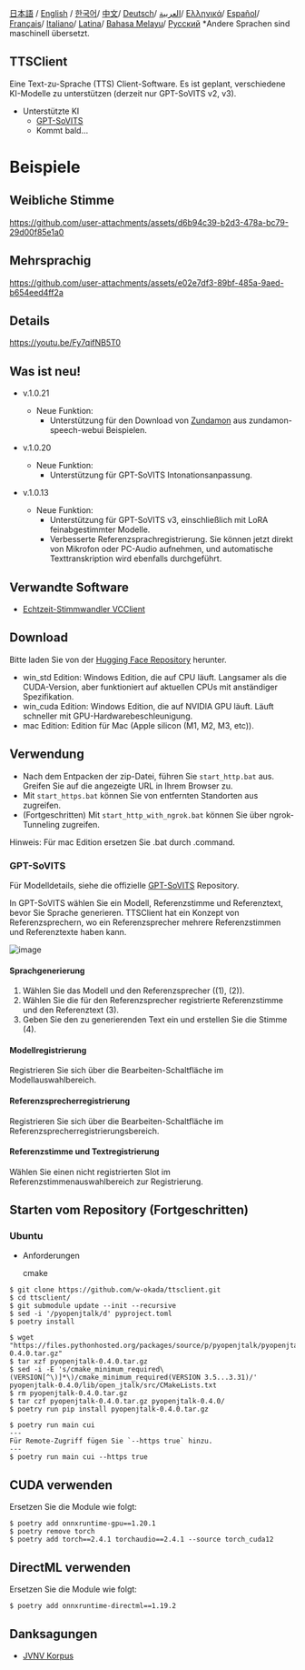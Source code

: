 [日本語](/README.md) /
[English](/docs_i18n/README_en.md) /
[한국어](/docs_i18n/README_ko.md)/
[中文](/docs_i18n/README_zh.md)/
[Deutsch](/docs_i18n/README_de.md)/
[العربية](/docs_i18n/README_ar.md)/
[Ελληνικά](/docs_i18n/README_el.md)/
[Español](/docs_i18n/README_es.md)/
[Français](/docs_i18n/README_fr.md)/
[Italiano](/docs_i18n/README_it.md)/
[Latina](/docs_i18n/README_la.md)/
[Bahasa Melayu](/docs_i18n/README_ms.md)/
[Русский](/docs_i18n/README_ru.md) 
  *Andere Sprachen sind maschinell übersetzt.

TTSClient
---

Eine Text-zu-Sprache (TTS) Client-Software. Es ist geplant, verschiedene KI-Modelle zu unterstützen (derzeit nur GPT-SoVITS v2, v3).

- Unterstützte KI
  - [GPT-SoVITS](https://github.com/RVC-Boss/GPT-SoVITS)
  - Kommt bald...

# Beispiele

## Weibliche Stimme

https://github.com/user-attachments/assets/d6b94c39-b2d3-478a-bc79-29d00f85e1a0

## Mehrsprachig

https://github.com/user-attachments/assets/e02e7df3-89bf-485a-9aed-b654eed4ff2a

## Details

https://youtu.be/Fy7qifNB5T0

## Was ist neu!
- v.1.0.21
  - Neue Funktion:
    - Unterstützung für den Download von [Zundamon](https://github.com/zunzun999/zundamon-speech-webui) aus zundamon-speech-webui Beispielen.

- v.1.0.20
  - Neue Funktion:
    - Unterstützung für GPT-SoVITS Intonationsanpassung.

- v.1.0.13
  - Neue Funktion:
    - Unterstützung für GPT-SoVITS v3, einschließlich mit LoRA feinabgestimmter Modelle.
    - Verbesserte Referenzsprachregistrierung. Sie können jetzt direkt von Mikrofon oder PC-Audio aufnehmen, und automatische Texttranskription wird ebenfalls durchgeführt.

## Verwandte Software
- [Echtzeit-Stimmwandler VCClient](https://github.com/w-okada/voice-changer)

## Download
Bitte laden Sie von der [Hugging Face Repository](https://huggingface.co/wok000/ttsclient000/tree/main) herunter.

- win_std Edition: Windows Edition, die auf CPU läuft. Langsamer als die CUDA-Version, aber funktioniert auf aktuellen CPUs mit anständiger Spezifikation.
- win_cuda Edition: Windows Edition, die auf NVIDIA GPU läuft. Läuft schneller mit GPU-Hardwarebeschleunigung.
- mac Edition: Edition für Mac (Apple silicon (M1, M2, M3, etc)).

## Verwendung
- Nach dem Entpacken der zip-Datei, führen Sie `start_http.bat` aus. Greifen Sie auf die angezeigte URL in Ihrem Browser zu.
- Mit `start_https.bat` können Sie von entfernten Standorten aus zugreifen.
- (Fortgeschritten) Mit `start_http_with_ngrok.bat` können Sie über ngrok-Tunneling zugreifen.

Hinweis: Für mac Edition ersetzen Sie .bat durch .command.

### GPT-SoVITS

Für Modelldetails, siehe die offizielle [GPT-SoVITS](https://github.com/RVC-Boss/GPT-SoVITS) Repository.

In GPT-SoVITS wählen Sie ein Modell, Referenzstimme und Referenztext, bevor Sie Sprache generieren. TTSClient hat ein Konzept von Referenzsprechern, wo ein Referenzsprecher mehrere Referenzstimmen und Referenztexte haben kann.

![image](https://github.com/user-attachments/assets/032a65ed-b9d5-4f8a-8efe-73bd10b66593)

#### Sprachgenerierung

1. Wählen Sie das Modell und den Referenzsprecher ((1), (2)).
2. Wählen Sie die für den Referenzsprecher registrierte Referenzstimme und den Referenztext (3).
3. Geben Sie den zu generierenden Text ein und erstellen Sie die Stimme (4).

#### Modellregistrierung

Registrieren Sie sich über die Bearbeiten-Schaltfläche im Modellauswahlbereich.

#### Referenzsprecherregistrierung

Registrieren Sie sich über die Bearbeiten-Schaltfläche im Referenzsprecherregistrierungsbereich.

#### Referenzstimme und Textregistrierung

Wählen Sie einen nicht registrierten Slot im Referenzstimmenauswahlbereich zur Registrierung.

## Starten vom Repository (Fortgeschritten)

### Ubuntu

* Anforderungen
  
  cmake

```
$ git clone https://github.com/w-okada/ttsclient.git
$ cd ttsclient/
$ git submodule update --init --recursive
$ sed -i '/pyopenjtalk/d' pyproject.toml
$ poetry install

$ wget "https://files.pythonhosted.org/packages/source/p/pyopenjtalk/pyopenjtalk-0.4.0.tar.gz"
$ tar xzf pyopenjtalk-0.4.0.tar.gz
$ sed -i -E 's/cmake_minimum_required\(VERSION[^\)]*\)/cmake_minimum_required(VERSION 3.5...3.31)/' pyopenjtalk-0.4.0/lib/open_jtalk/src/CMakeLists.txt
$ rm pyopenjtalk-0.4.0.tar.gz
$ tar czf pyopenjtalk-0.4.0.tar.gz pyopenjtalk-0.4.0/
$ poetry run pip install pyopenjtalk-0.4.0.tar.gz

$ poetry run main cui
---
Für Remote-Zugriff fügen Sie `--https true` hinzu.
---
$ poetry run main cui --https true
```

## CUDA verwenden
Ersetzen Sie die Module wie folgt:
```
$ poetry add onnxruntime-gpu==1.20.1
$ poetry remove torch
$ poetry add torch==2.4.1 torchaudio==2.4.1 --source torch_cuda12
```

## DirectML verwenden
Ersetzen Sie die Module wie folgt:
```
$ poetry add onnxruntime-directml==1.19.2
```

## Danksagungen
- [JVNV Korpus](https://sites.google.com/site/shinnosuketakamichi/research-topics/jvnv_corpus)

